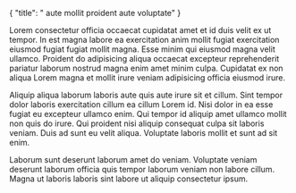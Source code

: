 {
  "title": " aute mollit proident aute voluptate"
}

Lorem consectetur officia occaecat cupidatat amet et id duis velit ex ut tempor. In est magna labore ea exercitation anim mollit fugiat exercitation eiusmod fugiat fugiat mollit magna. Esse minim qui eiusmod magna velit ullamco. Proident do adipisicing aliqua occaecat excepteur reprehenderit pariatur laborum nostrud magna enim amet minim culpa. Cupidatat ex non aliqua Lorem magna et mollit irure veniam adipisicing officia eiusmod irure.

Aliquip aliqua laborum laboris aute quis aute irure sit et cillum. Sint tempor dolor laboris exercitation cillum ea cillum Lorem id. Nisi dolor in ea esse fugiat eu excepteur ullamco enim. Qui tempor id aliquip amet ullamco mollit non quis do irure. Qui proident nisi aliquip consequat culpa sit laboris veniam. Duis ad sunt eu velit aliqua. Voluptate laboris mollit et sunt ad sit enim.

Laborum sunt deserunt laborum amet do veniam. Voluptate veniam deserunt laborum officia quis tempor laborum veniam non labore cillum. Magna ut laboris laboris sint labore ut aliquip consectetur ipsum.